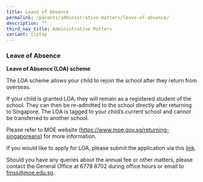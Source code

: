 ```yaml
---
title: Leave of Absence
permalink: /parents/administrative-matters/leave-of-absence/
description: ""
third_nav_title: Administrative Matters
variant: tiptap
---
```

<h3>Leave of Absence</h3>
<p><strong>Leave of Absence (LOA) scheme</strong>
</p>
<p>The LOA scheme allows your child to rejoin the school after they return
from overseas.</p>
<p>If your child is granted LOA, they will remain as a registered student
of the school. They can then be re-admitted to the school directly after
returning to Singapore. The LOA is tagged to your child’s current school
and cannot be transferred to another school.</p>
<p>Please refer to MOE website (<a href="https://www.moe.gov.sg/returning-singaporeans" rel="noopener noreferrer nofollow" target="_blank">https://www.moe.gov.sg/returning-singaporeans</a>)
for more information.</p>
<p>If you would like to apply for LOA, please submit the application via
this&nbsp;<a href="https://form.gov.sg/687d918c9920070bcb23bccf" rel="noopener noreferrer nofollow" target="_blank">link</a>.</p>
<p>Should you have any queries about the annual fee or other matters, please
contact the General Office at 6778 8702 during office hours or email to&nbsp;
<a href="mailto:fmss@moe.edu.sg" rel="noopener noreferrer nofollow" target="_blank">fmss@moe.edu.sg</a>.</p>